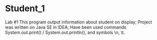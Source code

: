 # Student_1
Lab #1
This program output information about student on display;
Project was written on Java SE in IDEA;
Have been used commands System.out.print() / System.out.println(), and symbols \n, \t.
